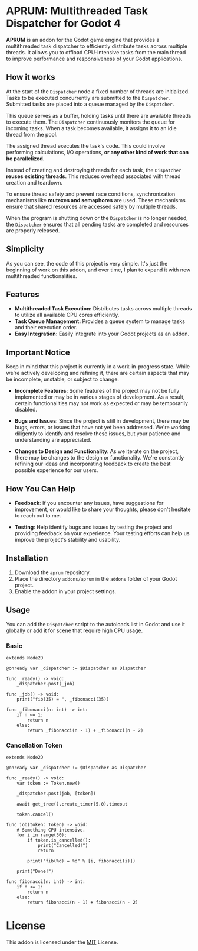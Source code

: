 # APRUM: Multithreaded Task Dispatcher for Godot 4

**APRUM** is an addon for the Godot game engine that provides a multithreaded task dispatcher to efficiently distribute tasks across multiple threads. It allows you to offload CPU-intensive tasks from the main thread to improve performance and responsiveness of your Godot applications.

## How it works

At the start of the `Dispatcher` node a fixed number of threads are initialized. Tasks to be executed concurrently are submitted to the `Dispatcher`. Submitted tasks are placed into a queue managed by the `Dispatcher`.  

This queue serves as a buffer, holding tasks until there are available threads to execute them. The `Dispatcher` continuously monitors the queue for incoming tasks. When a task becomes available, it assigns it to an idle thread from the pool.  

The assigned thread executes the task's code. This could involve performing calculations, I/O operations, **or any other kind of work that can be parallelized**.

Instead of creating and destroying threads for each task, the `Dispatcher` **reuses existing threads**. This reduces overhead associated with thread creation and teardown.

To ensure thread safety and prevent race conditions, synchronization mechanisms like **mutexes and semaphores** are used. These mechanisms ensure that shared resources are accessed safely by multiple threads.

When the program is shutting down or the `Dispatcher` is no longer needed, the `Dispatcher` ensures that all pending tasks are completed and resources are properly released.

## Simplicity

As you can see, the code of this project is very simple. It's just the beginning of work on this addon, and over time, I plan to expand it with new multithreaded functionalities.

## Features

- **Multithreaded Task Execution:** Distributes tasks across multiple threads to utilize all available CPU cores efficiently.
- **Task Queue Management:** Provides a queue system to manage tasks and their execution order.
- **Easy Integration:** Easily integrate into your Godot projects as an addon.

## Important Notice

Keep in mind that this project is currently in a work-in-progress state. While we're actively developing and refining it, there are certain aspects that may be incomplete, unstable, or subject to change.

- **Incomplete Features**: Some features of the project may not be fully implemented or may be in various stages of development. As a result, certain functionalities may not work as expected or may be temporarily disabled.

- **Bugs and Issues**: Since the project is still in development, there may be bugs, errors, or issues that have not yet been addressed. We're working diligently to identify and resolve these issues, but your patience and understanding are appreciated.

- **Changes to Design and Functionality**: As we iterate on the project, there may be changes to the design or functionality. We're constantly refining our ideas and incorporating feedback to create the best possible experience for our users.

## How You Can Help

- **Feedback**: If you encounter any issues, have suggestions for improvement, or would like to share your thoughts, please don't hesitate to reach out to me.

- **Testing**: Help identify bugs and issues by testing the project and providing feedback on your experience. Your testing efforts can help us improve the project's stability and usability.

## Installation

1. Download the `aprum` repository.
2. Place the directory `addons/aprum` in the `addons` folder of your Godot project.
3. Enable the addon in your project settings.

## Usage

You can add the `Dispatcher` script to the autoloads list in Godot and use it globally or add it for scene that require high CPU usage.

### Basic
```gdscript
extends Node2D

@onready var _dispatcher := $Dispatcher as Dispatcher

func _ready() -> void:
    _dispatcher.post(_job)

func _job() -> void:
    print("fib(35) = ", _fibonacci(35))

func _fibonacci(n: int) -> int:
    if n <= 1:
        return n
    else:
        return _fibonacci(n - 1) + _fibonacci(n - 2)

```

### Cancellation Token

```gdscript
extends Node2D

@onready var _dispatcher := $Dispatcher as Dispatcher

func _ready() -> void:
    var token := Token.new()

    _dispatcher.post(job, [token])

    await get_tree().create_timer(5.0).timeout

    token.cancel()

func job(token: Token) -> void:
    # Something CPU intensive.
    for i in range(50):
        if token.is_cancelled():
            print("Cancelled!")
            return
        
        print("fib(%d) = %d" % [i, fibonacci(i)])
    
    print("Done!")

func fibonacci(n: int) -> int:
    if n <= 1:
        return n
    else:
        return fibonacci(n - 1) + fibonacci(n - 2)
```

# License

This addon is licensed under the [MIT](LICENSE.md) License. 
